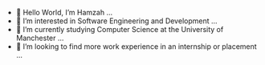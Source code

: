 - 👋 Hello World, I’m Hamzah ...
- 👀 I’m interested in Software Engineering and Development ...
- 🌱 I’m currently studying Computer Science at the University of Manchester ...
- 💞️ I’m looking to find more work experience in an internship or placement ...
<!-- - 📫 How to reach me ... -->

<!---
Hamzzz03/Hamzzz03 is a ✨ special ✨ repository because its `README.md` (this file) appears on your GitHub profile.
You can click the Preview link to take a look at your changes.
--->

